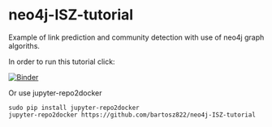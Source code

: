 # neo4j-ISZ-tutorial

Example of link prediction and community detection with use of neo4j graph algoriths.

In order to run this tutorial click:

[![Binder](https://mybinder.org/badge_logo.svg)](https://mybinder.org/v2/gh/bartosz822/neo4j-ISZ-tutorial/master?filepath=tutorial.ipynb)

Or use jupyter-repo2docker

```
sudo pip install jupyter-repo2docker
jupyter-repo2docker https://github.com/bartosz822/neo4j-ISZ-tutorial

```